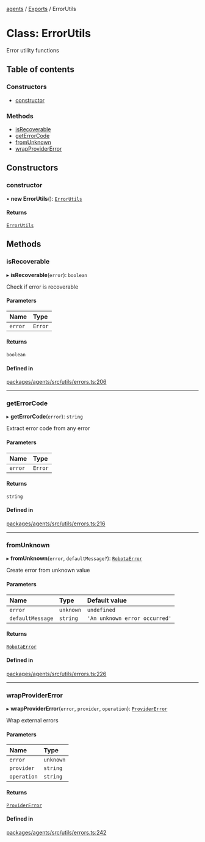 <!-- 
 ⚠️  AUTO-GENERATED FILE - DO NOT EDIT MANUALLY
 This file is automatically generated by scripts/docs-generator.js
 To make changes, edit the source TypeScript files or update the generator script
-->

[agents](../../) / [Exports](../modules) / ErrorUtils

# Class: ErrorUtils

Error utility functions

## Table of contents

### Constructors

- [constructor](ErrorUtils#constructor)

### Methods

- [isRecoverable](ErrorUtils#isrecoverable)
- [getErrorCode](ErrorUtils#geterrorcode)
- [fromUnknown](ErrorUtils#fromunknown)
- [wrapProviderError](ErrorUtils#wrapprovidererror)

## Constructors

### constructor

• **new ErrorUtils**(): [`ErrorUtils`](ErrorUtils)

#### Returns

[`ErrorUtils`](ErrorUtils)

## Methods

### isRecoverable

▸ **isRecoverable**(`error`): `boolean`

Check if error is recoverable

#### Parameters

| Name | Type |
| :------ | :------ |
| `error` | `Error` |

#### Returns

`boolean`

#### Defined in

[packages/agents/src/utils/errors.ts:206](https://github.com/woojubb/robota/blob/c50179e56752f80ea03c64201e29ab12275152bf/packages/agents/src/utils/errors.ts#L206)

___

### getErrorCode

▸ **getErrorCode**(`error`): `string`

Extract error code from any error

#### Parameters

| Name | Type |
| :------ | :------ |
| `error` | `Error` |

#### Returns

`string`

#### Defined in

[packages/agents/src/utils/errors.ts:216](https://github.com/woojubb/robota/blob/c50179e56752f80ea03c64201e29ab12275152bf/packages/agents/src/utils/errors.ts#L216)

___

### fromUnknown

▸ **fromUnknown**(`error`, `defaultMessage?`): [`RobotaError`](RobotaError)

Create error from unknown value

#### Parameters

| Name | Type | Default value |
| :------ | :------ | :------ |
| `error` | `unknown` | `undefined` |
| `defaultMessage` | `string` | `'An unknown error occurred'` |

#### Returns

[`RobotaError`](RobotaError)

#### Defined in

[packages/agents/src/utils/errors.ts:226](https://github.com/woojubb/robota/blob/c50179e56752f80ea03c64201e29ab12275152bf/packages/agents/src/utils/errors.ts#L226)

___

### wrapProviderError

▸ **wrapProviderError**(`error`, `provider`, `operation`): [`ProviderError`](ProviderError)

Wrap external errors

#### Parameters

| Name | Type |
| :------ | :------ |
| `error` | `unknown` |
| `provider` | `string` |
| `operation` | `string` |

#### Returns

[`ProviderError`](ProviderError)

#### Defined in

[packages/agents/src/utils/errors.ts:242](https://github.com/woojubb/robota/blob/c50179e56752f80ea03c64201e29ab12275152bf/packages/agents/src/utils/errors.ts#L242)
